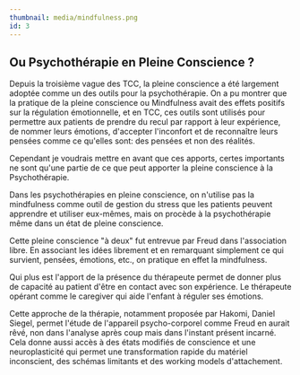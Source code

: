 ```yaml
---
thumbnail: media/mindfulness.png
id: 3
---
```


## Ou Psychothérapie en Pleine Conscience ?

Depuis la troisième vague des TCC, la pleine conscience a été largement adoptée comme un des outils pour la psychothérapie. On a pu montrer que la pratique de la pleine conscience ou Mindfulness avait des effets positifs sur la régulation émotionnelle, et en TCC, ces outils sont utilisés pour permettre aux patients de prendre du recul par rapport à leur expérience, de nommer leurs émotions, d'accepter l'inconfort et de reconnaître leurs pensées comme ce qu'elles sont: des pensées et non des réalités.

Cependant je voudrais mettre en avant que ces apports, certes importants ne sont qu'une partie de ce que peut apporter la pleine conscience à la Psychothérapie.

Dans les psychothérapies en pleine conscience, on n'utilise pas la mindfulness comme outil de gestion du stress que les patients peuvent apprendre et utiliser eux-mêmes, mais on procède à la psychothérapie même dans un état de pleine conscience.

Cette pleine conscience "à deux" fut entrevue par Freud dans l'association libre. En associant les idées librement et en remarquant simplement ce qui survient, pensées, émotions, etc., on pratique en effet la mindfulness.

Qui plus est l'apport de la présence du thérapeute permet de donner plus de capacité au patient d'être en contact avec son expérience. Le thérapeute opérant comme le caregiver qui aide l'enfant à réguler ses émotions.

Cette approche de la thérapie, notamment proposée par Hakomi, Daniel Siegel, permet l'étude de l'appareil psycho-corporel comme Freud en aurait rêvé, non dans l'analyse après coup mais dans l'instant présent incarné. Cela donne aussi accès à des états modifiés de conscience et une neuroplasticité qui permet une transformation rapide du matériel inconscient, des schémas limitants et des working models d'attachement.